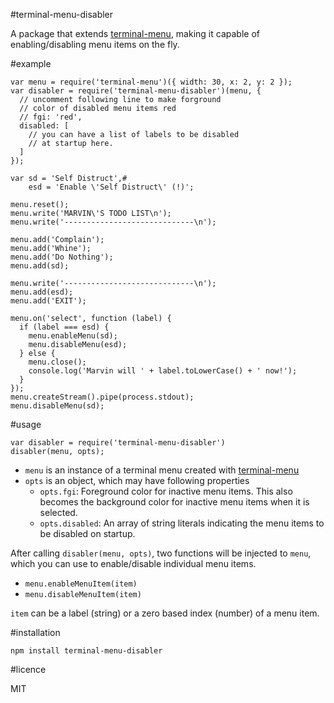 #terminal-menu-disabler

A package that extends [terminal-menu](https://www.npmjs.com/package/terminal-menu), making it capable of enabling/disabling menu items on the fly.

#example

```
var menu = require('terminal-menu')({ width: 30, x: 2, y: 2 });
var disabler = require('terminal-menu-disabler')(menu, {
  // uncomment following line to make forground
  // color of disabled menu items red
  // fgi: 'red',
  disabled: [
    // you can have a list of labels to be disabled
    // at startup here.
  ]
});

var sd = 'Self Distruct',#
    esd = 'Enable \'Self Distruct\' (!)';

menu.reset();
menu.write('MARVIN\'S TODO LIST\n');
menu.write('-----------------------------\n');

menu.add('Complain');
menu.add('Whine');
menu.add('Do Nothing');
menu.add(sd);

menu.write('-----------------------------\n');
menu.add(esd);
menu.add('EXIT');

menu.on('select', function (label) {
  if (label === esd) {
    menu.enableMenu(sd);
    menu.disableMenu(esd);
  } else {
    menu.close();
    console.log('Marvin will ' + label.toLowerCase() + ' now!');
  }
});
menu.createStream().pipe(process.stdout);
menu.disableMenu(sd);
```

#usage

```
var disabler = require('terminal-menu-disabler')
disabler(menu, opts);
```

- `menu` is an instance of a terminal menu created with [terminal-menu](https://www.npmjs.com/package/terminal-menu)
- `opts` is an object, which may have following properties
    - `opts.fgi`: Foreground color for inactive menu items. This also becomes the background color for inactive menu items when it is selected.
    - `opts.disabled`: An array of string literals indicating the menu items to be disabled on startup.
    
After calling `disabler(menu, opts)`, two functions will be injected to `menu`, which you can use to enable/disable individual menu items.

- `menu.enableMenuItem(item)`
- `menu.disableMenuItem(item)`

`item` can be a label (string) or a zero based index (number) of a menu item.
    
#installation

```
npm install terminal-menu-disabler
```

#licence

MIT